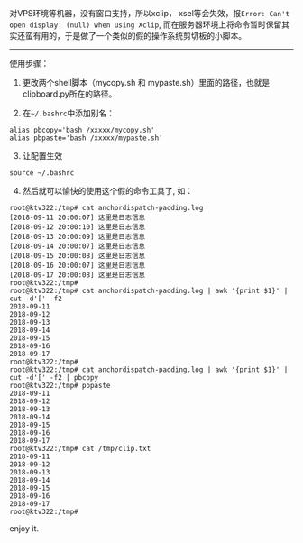 对VPS环境等机器，没有窗口支持，所以xclip， xsel等会失效，报`Error: Can't open display: (null) when using Xclip`, 
  而在服务器环境上将命令暂时保留其实还蛮有用的，于是做了一个类似的假的操作系统剪切板的小脚本。
  

---

使用步骤：

1. 更改两个shell脚本（mycopy.sh 和 mypaste.sh）里面的路径，也就是clipboard.py所在的路径。


2. 在`~/.bashrc`中添加别名：
```
alias pbcopy='bash /xxxxx/mycopy.sh'
alias pbpaste='bash /xxxxx/mypaste.sh'
```

3. 让配置生效
```
source ~/.bashrc
```

4. 然后就可以愉快的使用这个假的命令工具了, 如：
```
root@ktv322:/tmp# cat anchordispatch-padding.log
[2018-09-11 20:00:07] 这里是日志信息
[2018-09-12 20:00:10] 这里是日志信息
[2018-09-13 20:00:09] 这里是日志信息
[2018-09-14 20:00:07] 这里是日志信息
[2018-09-15 20:00:08] 这里是日志信息
[2018-09-16 20:00:07] 这里是日志信息
[2018-09-17 20:00:08] 这里是日志信息
root@ktv322:/tmp#
root@ktv322:/tmp# cat anchordispatch-padding.log | awk '{print $1}' | cut -d'[' -f2
2018-09-11
2018-09-12
2018-09-13
2018-09-14
2018-09-15
2018-09-16
2018-09-17
root@ktv322:/tmp#
root@ktv322:/tmp# cat anchordispatch-padding.log | awk '{print $1}' | cut -d'[' -f2 | pbcopy
root@ktv322:/tmp# pbpaste
2018-09-11
2018-09-12
2018-09-13
2018-09-14
2018-09-15
2018-09-16
2018-09-17
root@ktv322:/tmp# cat /tmp/clip.txt
2018-09-11
2018-09-12
2018-09-13
2018-09-14
2018-09-15
2018-09-16
2018-09-17
root@ktv322:/tmp#
```

enjoy it.
